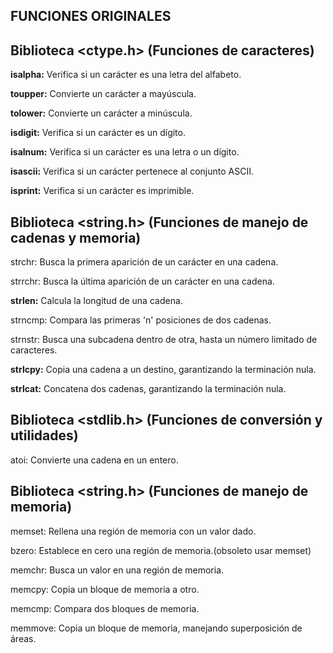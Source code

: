 ## FUNCIONES ORIGINALES

## Biblioteca <ctype.h> (Funciones de caracteres)

**isalpha:** Verifica si un carácter es una letra del alfabeto.

**toupper:** Convierte un carácter a mayúscula.

**tolower:** Convierte un carácter a minúscula.

**isdigit:** Verifica si un carácter es un dígito.

**isalnum:** Verifica si un carácter es una letra o un dígito.

**isascii:** Verifica si un carácter pertenece al conjunto ASCII.

**isprint:** Verifica si un carácter es imprimible.

## Biblioteca <string.h> (Funciones de manejo de cadenas y memoria)

strchr: Busca la primera aparición de un carácter en una cadena.

strrchr: Busca la última aparición de un carácter en una cadena.

**strlen:** Calcula la longitud de una cadena.

strncmp: Compara las primeras 'n' posiciones de dos cadenas.

strnstr: Busca una subcadena dentro de otra, hasta un número limitado de caracteres.

**strlcpy:** Copia una cadena a un destino, garantizando la terminación nula.

**strlcat:** Concatena dos cadenas, garantizando la terminación nula.

## Biblioteca <stdlib.h> (Funciones de conversión y utilidades)

atoi: Convierte una cadena en un entero.

## Biblioteca <string.h> (Funciones de manejo de memoria)

memset: Rellena una región de memoria con un valor dado.

bzero: Establece en cero una región de memoria.(obsoleto usar memset)

memchr: Busca un valor en una región de memoria.

memcpy: Copia un bloque de memoria a otro.

memcmp: Compara dos bloques de memoria.

memmove: Copia un bloque de memoria, manejando superposición de áreas.
